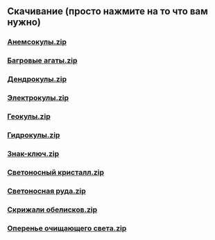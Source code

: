 ## Скачивание (просто нажмите на то что вам нужно)


### [Анемсокулы.zip](https://raw.githubusercontent.com/AluminiumTN/Sorted-TP-Files-RU/Sorted-TP-Files-RU/Окулы%20и%20т.д/Анемокулы.zip)

### [Багровые агаты.zip](https://raw.githubusercontent.com/AluminiumTN/Sorted-TP-Files-RU/Sorted-TP-Files-RU/Окулы%20и%20т.д/Багровый%20агат.zip)

### [Дендрокулы.zip](https://raw.githubusercontent.com/AluminiumTN/Sorted-TP-Files-RU/Sorted-TP-Files-RU/Окулы%20и%20т.д/Дендрокулы.zip)

### [Электрокулы.zip](https://raw.githubusercontent.com/AluminiumTN/Sorted-TP-Files-RU/Sorted-TP-Files-RU/Окулы%20и%20т.д/Электрокулы.zip)

### [Геокулы.zip](https://raw.githubusercontent.com/AluminiumTN/Sorted-TP-Files-RU/Sorted-TP-Files-RU/Окулы%20и%20т.д/Геокулы.zip)

### [Гидрокулы.zip](https://raw.githubusercontent.com/AluminiumTN/Sorted-TP-Files-RU/Sorted-TP-Files-RU/Окулы%20и%20т.д/Гидрокулы.zip)

### [Знак-ключ.zip](https://raw.githubusercontent.com/AluminiumTN/Sorted-TP-Files-RU/Sorted-TP-Files-RU/Окулы%20и%20т.д/Знак-ключ.zip)

### [Светоносный кристалл.zip](https://raw.githubusercontent.com/AluminiumTN/Sorted-TP-Files-RU/Sorted-TP-Files-RU/Окулы%20и%20т.д/Светоносный%20кристалл.zip)

### [Светоносная руда.zip](https://raw.githubusercontent.com/AluminiumTN/Sorted-TP-Files-RU/Sorted-TP-Files-RU/Окулы%20и%20т.д/Светоносная%20руда.zip)

### [Скрижали обелисков.zip](https://github.com/AluminiumTN/Sorted-TP-Files-RU/blob/Sorted-TP-Files-RU/Окулы%20и%20т.д/Скрижали%20обелисков.zip)

### [Оперенье очищающего света.zip](https://raw.githubusercontent.com/AluminiumTN/Sorted-TP-Files-RU/Sorted-TP-Files-RU/Окулы%20и%20т.д/Оперенье%20очищающего%20света.zip)

